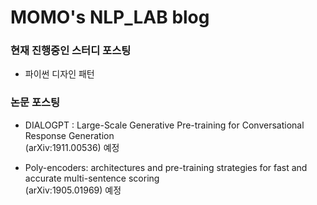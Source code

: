 # MOMO's NLP_LAB blog

### 현재 진행중인 스터디 포스팅

- 파이썬 디자인 패턴

### 논문 포스팅

- DIALOGPT : Large-Scale Generative Pre-training for Conversational Response Generation    
  (arXiv:1911.00536) 예정

- Poly-encoders: architectures and pre-training strategies for fast and accurate multi-sentence scoring   
  (arXiv:1905.01969)  예정
